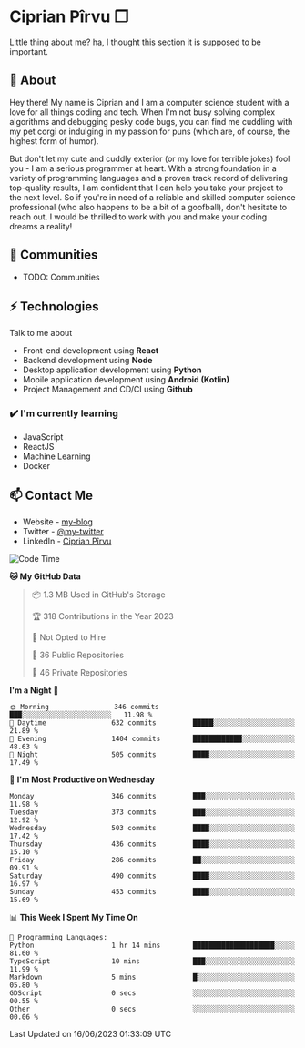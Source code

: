 # Ciprian Pîrvu ❐

Little thing about me? ha, I thought this section it is supposed to be important.

## 🧐 About

Hey there! My name is Ciprian and I am a computer science student with a love for all things coding and tech. When I'm not busy solving complex algorithms and debugging pesky code bugs, you can find me cuddling with my pet corgi or indulging in my passion for puns (which are, of course, the highest form of humor).

But don't let my cute and cuddly exterior (or my love for terrible jokes) fool you - I am a serious programmer at heart. With a strong foundation in a variety of programming languages and a proven track record of delivering top-quality results, I am confident that I can help you take your project to the next level. So if you're in need of a reliable and skilled computer science professional (who also happens to be a bit of a goofball), don't hesitate to reach out. I would be thrilled to work with you and make your coding dreams a reality!

## 👯 Communities

-   TODO: Communities

## ⚡ Technologies

Talk to me about

-   Front-end development using **React**
-   Backend development using **Node**
-   Desktop application development using **Python**
-   Mobile application development using **Android (Kotlin)**
-   Project Management and CD/CI using **Github**

### ✔️ I'm currently learning

-   JavaScript
-   ReactJS
-   Machine Learning
-   Docker

## 📫 Contact Me

-   Website - [my-blog]()
-   Twitter - [@my-twitter]()
-   LinkedIn - [Ciprian Pîrvu](https://www.linkedin.com/in/p%C3%AErvu-ciprian-cristian-4415991b1/)

<!--START_SECTION:waka-->
![Code Time](http://img.shields.io/badge/Code%20Time-1%2C781%20hrs%2056%20mins-blue)

**🐱 My GitHub Data** 

> 📦 1.3 MB Used in GitHub's Storage 
 > 
> 🏆 318 Contributions in the Year 2023
 > 
> 🚫 Not Opted to Hire
 > 
> 📜 36 Public Repositories 
 > 
> 🔑 46 Private Repositories 
 > 
**I'm a Night 🦉** 

```text
🌞 Morning                346 commits         ███░░░░░░░░░░░░░░░░░░░░░░   11.98 % 
🌆 Daytime                632 commits         █████░░░░░░░░░░░░░░░░░░░░   21.89 % 
🌃 Evening                1404 commits        ████████████░░░░░░░░░░░░░   48.63 % 
🌙 Night                  505 commits         ████░░░░░░░░░░░░░░░░░░░░░   17.49 % 
```
📅 **I'm Most Productive on Wednesday** 

```text
Monday                   346 commits         ███░░░░░░░░░░░░░░░░░░░░░░   11.98 % 
Tuesday                  373 commits         ███░░░░░░░░░░░░░░░░░░░░░░   12.92 % 
Wednesday                503 commits         ████░░░░░░░░░░░░░░░░░░░░░   17.42 % 
Thursday                 436 commits         ████░░░░░░░░░░░░░░░░░░░░░   15.10 % 
Friday                   286 commits         ██░░░░░░░░░░░░░░░░░░░░░░░   09.91 % 
Saturday                 490 commits         ████░░░░░░░░░░░░░░░░░░░░░   16.97 % 
Sunday                   453 commits         ████░░░░░░░░░░░░░░░░░░░░░   15.69 % 
```


📊 **This Week I Spent My Time On** 

```text
💬 Programming Languages: 
Python                   1 hr 14 mins        ████████████████████░░░░░   81.60 % 
TypeScript               10 mins             ███░░░░░░░░░░░░░░░░░░░░░░   11.99 % 
Markdown                 5 mins              █░░░░░░░░░░░░░░░░░░░░░░░░   05.80 % 
GDScript                 0 secs              ░░░░░░░░░░░░░░░░░░░░░░░░░   00.55 % 
Other                    0 secs              ░░░░░░░░░░░░░░░░░░░░░░░░░   00.06 % 
```


 Last Updated on 16/06/2023 01:33:09 UTC
<!--END_SECTION:waka-->
